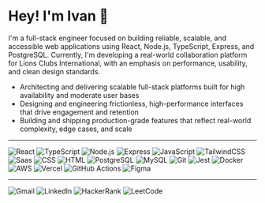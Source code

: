 # Hey! I'm Ivan 👋

I'm a full-stack engineer focused on building reliable, scalable, and accessible web applications using React, Node.js, TypeScript, Express, and PostgreSQL. Currently, I'm developing a real-world collaboration platform for Lions Clubs International, with an emphasis on performance, usability, and clean design standards.

- Architecting and delivering scalable full-stack platforms built for high availability and moderate user bases
- Designing and engineering frictionless, high-performance interfaces that drive engagement and retention
- Building and shipping production-grade features that reflect real-world complexity, edge cases, and scale

<hr>

<p align="left">
  <img src="https://img.shields.io/badge/React-20232A?style=for-the-badge&logo=react&logoColor=61DAFB" alt="React" />
  <img src="https://img.shields.io/badge/TypeScript-007ACC?style=for-the-badge&logo=typescript&logoColor=white" alt="TypeScript" />
  <img src="https://img.shields.io/badge/Node.js-339933?style=for-the-badge&logo=nodedotjs&logoColor=white" alt="Node.js" />
  <img src="https://img.shields.io/badge/Express-000000?style=for-the-badge&logo=express&logoColor=white" alt="Express" />
  <img src="https://img.shields.io/badge/JavaScript-efd81d?style=for-the-badge&logo=JavaScript&logoColor=white" alt="JavaScript" />
  <img src="https://img.shields.io/badge/TailwindCSS-06B6D4?style=for-the-badge&logo=tailwindcss&logoColor=white" alt="TailwindCSS" />
  <img src="https://img.shields.io/badge/Saas-c76897?style=for-the-badge&logo=sass&logoColor=white" alt="Saas" />
  <img src="https://img.shields.io/badge/CSS-39acdd?style=for-the-badge&logo=css&logoColor=white" alt="CSS" />
  <img src="https://img.shields.io/badge/HTML-f0672a?style=for-the-badge&logo=html5&logoColor=white" alt="HTML" />
  <img src="https://img.shields.io/badge/PostgreSQL-4169E1?style=for-the-badge&logo=postgresql&logoColor=white" alt="PostgreSQL" />
  <img src="https://img.shields.io/badge/MySQL-1a6997?style=for-the-badge&logo=mysql&logoColor=white" alt="MySQL" />
  <img src="https://img.shields.io/badge/Git-f05539?style=for-the-badge&logo=git&logoColor=white" alt="Git" />
  <img src="https://img.shields.io/badge/Jest-C21325?style=for-the-badge&logo=jest&logoColor=white" alt="Jest" />
  <img src="https://img.shields.io/badge/Docker-2496ED?style=for-the-badge&logo=docker&logoColor=white" alt="Docker" />
  <img src="https://img.shields.io/badge/aws-1d242e?style=for-the-badge&logo=alfred&logoColor=white" alt="AWS" />
  <img src="https://img.shields.io/badge/Vercel-000000?style=for-the-badge&logo=vercel&logoColor=white" alt="Vercel" />
  <img src="https://img.shields.io/badge/GitHub Actions-2088FF?style=for-the-badge&logo=github-actions&logoColor=white" alt="GitHub Actions" />
  <img src="https://img.shields.io/badge/Figma-ff082d?style=for-the-badge&logo=figma&logoColor=white" alt="Figma" />
</p>

---

<p align="left">
  <img src="https://img.shields.io/badge/Gmail-20232A?style=for-the-badge&logo=lnd&logoColor=EA4335" alt="Gmail" />
  <img src="https://img.shields.io/badge/LinkedIn-20232A?style=for-the-badge&logo=gml&logoColor=0a66c2" alt="LinkedIn" />
  <img src="https://img.shields.io/badge/HackerRank-20232A?style=for-the-badge&logo=hackerrank&logoColor=00EA64" alt="HackerRank" />
  <img src="https://img.shields.io/badge/LeetCode-20232A?style=for-the-badge&logo=leetcode&logoColor=FFA116" alt="LeetCode" />
</p>

